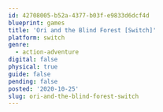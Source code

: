 ```yaml
---
id: 42708005-b52a-4377-b03f-e9833d6dcf4d
blueprint: games
title: 'Ori and the Blind Forest [Switch]'
platform: switch
genre:
  - action-adventure
digital: false
physical: true
guide: false
pending: false
posted: '2020-10-25'
slug: ori-and-the-blind-forest-switch
---
```


